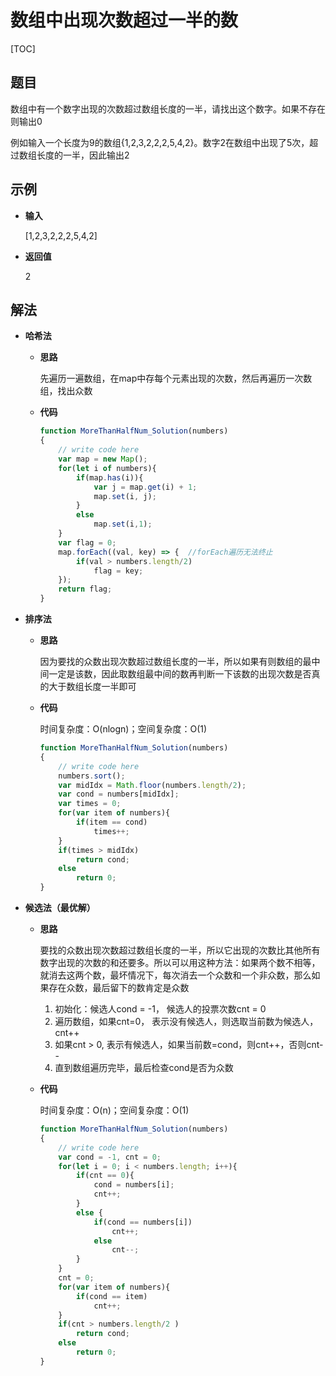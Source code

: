 # 数组中出现次数超过一半的数

[TOC]

## 题目

数组中有一个数字出现的次数超过数组长度的一半，请找出这个数字。如果不存在则输出0

例如输入一个长度为9的数组{1,2,3,2,2,2,5,4,2}。数字2在数组中出现了5次，超过数组长度的一半，因此输出2



## 示例

- **输入**

  [1,2,3,2,2,2,5,4,2]

- **返回值**

  2



## 解法

- **哈希法**

  - **思路**

    先遍历一遍数组，在map中存每个元素出现的次数，然后再遍历一次数组，找出众数

  - **代码**

    ```javascript
    function MoreThanHalfNum_Solution(numbers)
    {
        // write code here
        var map = new Map();
        for(let i of numbers){
            if(map.has(i)){
                var j = map.get(i) + 1;
                map.set(i, j);
            }
            else
                map.set(i,1);
        }
        var flag = 0;
        map.forEach((val, key) => {  //forEach遍历无法终止
            if(val > numbers.length/2)
                flag = key;
        });
        return flag;
    }
    ```

- **排序法**

  - **思路**

    因为要找的众数出现次数超过数组长度的一半，所以如果有则数组的最中间一定是该数，因此取数组最中间的数再判断一下该数的出现次数是否真的大于数组长度一半即可

  - **代码**

    时间复杂度：O(nlogn)；空间复杂度：O(1)

    ```javascript
    function MoreThanHalfNum_Solution(numbers)
    {
        // write code here
        numbers.sort();
        var midIdx = Math.floor(numbers.length/2);
        var cond = numbers[midIdx];
        var times = 0;
        for(var item of numbers){
            if(item == cond)
                times++;
        }
        if(times > midIdx)
            return cond;
        else
            return 0;
    }
    ```

- **候选法（最优解）**

  - **思路**

    要找的众数出现次数超过数组长度的一半，所以它出现的次数比其他所有数字出现的次数的和还要多。所以可以用这种方法：如果两个数不相等，就消去这两个数，最坏情况下，每次消去一个众数和一个非众数，那么如果存在众数，最后留下的数肯定是众数

    1. 初始化：候选人cond = -1， 候选人的投票次数cnt = 0
    2. 遍历数组，如果cnt=0， 表示没有候选人，则选取当前数为候选人，cnt++
    3. 如果cnt > 0, 表示有候选人，如果当前数=cond，则cnt++，否则cnt--
    4. 直到数组遍历完毕，最后检查cond是否为众数

  - **代码**

    时间复杂度：O(n)；空间复杂度：O(1)

    ```javascript
    function MoreThanHalfNum_Solution(numbers)
    {
        // write code here
        var cond = -1, cnt = 0;
        for(let i = 0; i < numbers.length; i++){
            if(cnt == 0){
                cond = numbers[i];
                cnt++;
            }
            else {
                if(cond == numbers[i])
                    cnt++;
                else
                    cnt--;
            }
        }
        cnt = 0;
        for(var item of numbers){
            if(cond == item)
                cnt++;
        }
        if(cnt > numbers.length/2 )
            return cond;
        else
            return 0;
    }
    ```

    